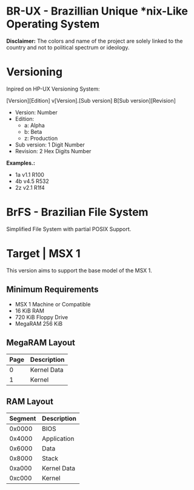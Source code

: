 # BR-UX - Brazillian Unique *nix-Like Operating System

**Disclaimer:** The colors and name of the project are solely linked to the country and not to political spectrum or ideology.

# Versioning

Inpired on HP-UX Versioning System:

[Version][Edition] v[Version].[Sub version] B[Sub version][Revision]

- Version: Number
- Edition: 
    - a: Alpha
    - b: Beta
    - z: Production
- Sub version: 1 Digit Number
- Revision: 2 Hex Digits Number

**Examples.:**

- 1a v1.1 R100
- 4b v4.5 R532
- 2z v2.1 R1f4

# BrFS - Brazilian File System

Simplified File System with partial POSIX Support.

# Target | MSX 1

This version aims to support the base model of the MSX 1.

## Minimum Requirements

- MSX 1 Machine or Compatible
- 16 KiB RAM
- 720 KiB Floppy Drive
- MegaRAM 256 KiB

## MegaRAM Layout

| Page | Description |
|------|-------------|
|    0 | Kernel Data |
|    1 | Kernel      |

## RAM Layout

| Segment | Description |
|---------|-------------|
| 0x0000  | BIOS        |
| 0x4000  | Application |
| 0x6000  | Data        |
| 0x8000  | Stack       |
| 0xa000  | Kernel Data |
| 0xc000  | Kernel      |